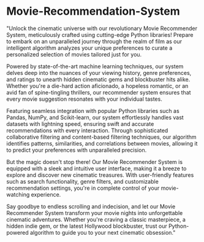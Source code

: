 # Movie-Recommendation-System
"Unlock the cinematic universe with our revolutionary Movie Recommender System, meticulously crafted using cutting-edge Python libraries! Prepare to embark on an unparalleled journey through the realm of film as our intelligent algorithm analyzes your unique preferences to curate a personalized selection of movies tailored just for you.

Powered by state-of-the-art machine learning techniques, our system delves deep into the nuances of your viewing history, genre preferences, and ratings to unearth hidden cinematic gems and blockbuster hits alike. Whether you're a die-hard action aficionado, a hopeless romantic, or an avid fan of spine-tingling thrillers, our recommender system ensures that every movie suggestion resonates with your individual tastes.

Featuring seamless integration with popular Python libraries such as Pandas, NumPy, and Scikit-learn, our system effortlessly handles vast datasets with lightning speed, ensuring swift and accurate recommendations with every interaction. Through sophisticated collaborative filtering and content-based filtering techniques, our algorithm identifies patterns, similarities, and correlations between movies, allowing it to predict your preferences with unparalleled precision.

But the magic doesn't stop there! Our Movie Recommender System is equipped with a sleek and intuitive user interface, making it a breeze to explore and discover new cinematic treasures. With user-friendly features such as search functionality, genre filters, and customizable recommendation settings, you're in complete control of your movie-watching experience.

Say goodbye to endless scrolling and indecision, and let our Movie Recommender System transform your movie nights into unforgettable cinematic adventures. Whether you're craving a classic masterpiece, a hidden indie gem, or the latest Hollywood blockbuster, trust our Python-powered algorithm to guide you to your next cinematic obsession."






